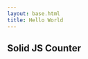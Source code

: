 ```yaml
---
layout: base.html
title: Hello World
---
```


## Solid JS Counter
<is-land on:media="(min-width: 64em)">
<div id="app"><div>
<script src="{{ 'app/app.js' | url | version }}"></script>
</is-land>
